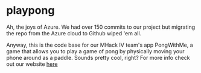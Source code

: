 playpong
========
Ah, the joys of Azure. We had over 150 commits to our project but migrating the repo from the Azure cloud to Github wiped 'em all.

Anyway, this is the code base for our MHack IV team's app PongWithMe, a game that allows you to play a game of pong by physically moving your phone around as a paddle. Sounds pretty cool, right? For more info check out our website [here](http://pongwithme.github.io/pongwithme-lp/)
